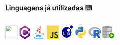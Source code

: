 
 ## Linguagens já utilizadas ⌨️

<div style="display: inline_block"><br>
  <img align="center" alt="" height="43" width="38" src="https://upload.wikimedia.org/wikipedia/commons/thumb/1/18/C_Programming_Language.svg/1853px-C_Programming_Language.svg.png">
  <img align="center" alt="R" height="45" width="40" src="https://raw.githubusercontent.com/devicons/devicon/master/icons/csharp/csharp-original.svg">
  <img align="center" alt="" height="45" width="40" src="https://raw.githubusercontent.com/devicons/devicon/master/icons/java/java-original.svg">
  <img align="center" alt="" height="45" width="40" src="https://raw.githubusercontent.com/devicons/devicon/master/icons/javascript/javascript-original.svg">
  <img align="center" alt="" height="45" width="40" src="https://raw.githubusercontent.com/devicons/devicon/master/icons/lua/lua-original.svg">
  <img align="center" alt="" height="45" width="40" src="https://raw.githubusercontent.com/devicons/devicon/master/icons/python/python-original.svg">
  <img align="center" alt="" height="45" width="40" src="https://raw.githubusercontent.com/devicons/devicon/master/icons/r/r-original.svg">
  <img align="center" alt="" height="45" width="40" src="https://raw.githubusercontent.com/devicons/devicon/master/icons/sqldeveloper/sqldeveloper-original.svg">
</div>
